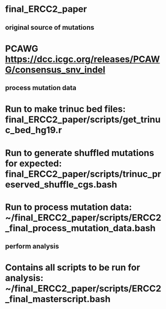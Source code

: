 # final_ERCC2_paper

## original source of mutations 
# PCAWG https://dcc.icgc.org/releases/PCAWG/consensus_snv_indel


## process mutation data
# Run to make trinuc bed files: final_ERCC2_paper/scripts/get_trinuc_bed_hg19.r
# Run to generate shuffled mutations for expected: final_ERCC2_paper/scripts/trinuc_preserved_shuffle_cgs.bash
# Run to process mutation data: ~/final_ERCC2_paper/scripts/ERCC2_final_process_mutation_data.bash

## perform analysis
# Contains all scripts to be run for analysis: ~/final_ERCC2_paper/scripts/ERCC2_final_masterscript.bash
